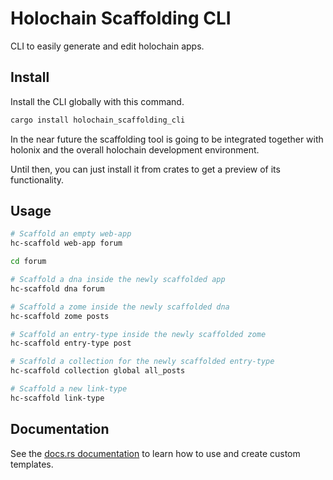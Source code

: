# Holochain Scaffolding CLI

CLI to easily generate and edit holochain apps.

## Install

Install the CLI globally with this command.

```bash
cargo install holochain_scaffolding_cli
```

In the near future the scaffolding tool is going to be integrated together with holonix and the overall holochain development environment.

Until then, you can just install it from crates to get a preview of its functionality.


## Usage

```bash
# Scaffold an empty web-app
hc-scaffold web-app forum

cd forum

# Scaffold a dna inside the newly scaffolded app
hc-scaffold dna forum

# Scaffold a zome inside the newly scaffolded dna
hc-scaffold zome posts

# Scaffold an entry-type inside the newly scaffolded zome
hc-scaffold entry-type post

# Scaffold a collection for the newly scaffolded entry-type
hc-scaffold collection global all_posts

# Scaffold a new link-type
hc-scaffold link-type
```

## Documentation

See the [docs.rs documentation](https://docs.rs/holochain_scaffolding_cli) to learn how to use and create custom templates.
